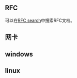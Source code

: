 ## RFC

可以在[RFC search](http://www.rfc-editor.org/search/rfc_search.php)中搜索RFC文档。

## 网卡

## windows

## linux